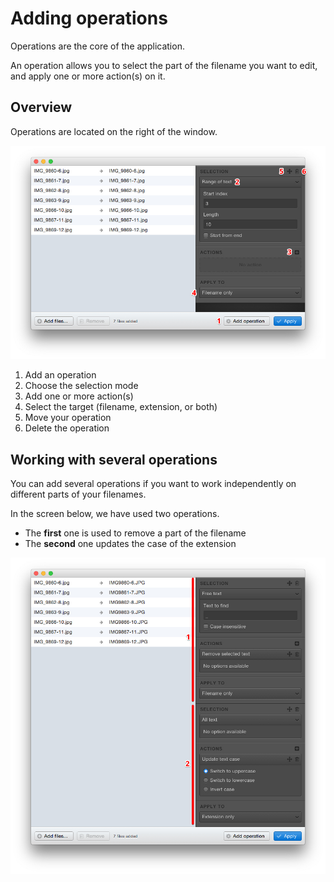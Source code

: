 # Adding operations

Operations are the core of the application.

An operation allows you to select the part of the filename you want to edit, and apply one or more action(s) on it.

## Overview

Operations are located on the right of the window.

![Adding operations](images/adding_operations.jpg)

1. Add an operation
2. Choose the selection mode
3. Add one or more action(s)
4. Select the target (filename, extension, or both)
5. Move your operation
6. Delete the operation

## Working with several operations

You can add several operations if you want to work independently on different parts of your filenames.

In the screen below, we have used two operations.

* The **first** one is used to remove a part of the filename
* The **second** one updates the case of the extension

![Working with several operations](images/operations.jpg)

